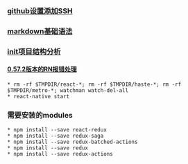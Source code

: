 ### [github设置添加SSH](https://blog.csdn.net/binyao02123202/article/details/20130891)

### [markdown基础语法](http://www.markdown.cn/)

### [init项目结构分析](https://blog.csdn.net/dachaoxuexi/article/details/78676291)

#### [0.57.2版本的RN报错处理](https://github.com/facebook/react-native/issues/21490)
```执行命令
* rm -rf $TMPDIR/react-*; rm -rf $TMPDIR/haste-*; rm -rf $TMPDIR/metro-*; watchman watch-del-all
* react-native start
```

### 需要安装的modules
```
* npm install --save react-redux
* npm install --save redux-saga
* npm install --save redux-batched-actions
* npm install --save redux
* npm install --save redux-actions
```